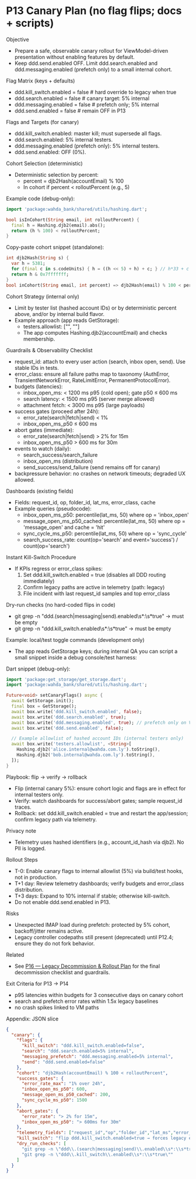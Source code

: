 # P13 Canary Plan (no flag flips; docs + scripts)

Objective
- Prepare a safe, observable canary rollout for ViewModel-driven presentation without enabling features by default.
- Keep ddd.send.enabled OFF. Limit ddd.search.enabled and ddd.messaging.enabled (prefetch only) to a small internal cohort.

Flag Matrix (keys + defaults)
- ddd.kill_switch.enabled = false    # hard override to legacy when true
- ddd.search.enabled = false         # canary target: 5% internal
- ddd.messaging.enabled = false      # prefetch only; 5% internal
- ddd.send.enabled = false           # remain OFF in P13

Flags and Targets (for canary)
- ddd.kill_switch.enabled: master kill; must supersede all flags.
- ddd.search.enabled: 5% internal testers.
- ddd.messaging.enabled (prefetch only): 5% internal testers.
- ddd.send.enabled: OFF (0%).

Cohort Selection (deterministic)
- Deterministic selection by percent:
  - percent = djb2Hash(accountEmail) % 100
  - In cohort if percent < rolloutPercent (e.g., 5)

Example code (debug-only):
```dart
import 'package:wahda_bank/shared/utils/hashing.dart';

bool isInCohort(String email, int rolloutPercent) {
  final h = Hashing.djb2(email).abs();
  return (h % 100) < rolloutPercent;
}
```

Copy-paste cohort snippet (standalone):
```dart
int djb2Hash(String s) {
  var h = 5381;
  for (final c in s.codeUnits) { h = ((h << 5) + h) + c; } // h*33 + c
  return h & 0x7fffffff;
}
bool inCohort(String email, int percent) => djb2Hash(email) % 100 < percent;
```

Cohort Strategy (internal only)
- Limit by tester list (hashed account IDs) or by deterministic percent above, and/or by internal build flavor.
- Example approach (app reads GetStorage):
  - testers.allowlist: ["<hash1>", "<hash2>"]
  - The app computes Hashing.djb2(accountEmail) and checks membership.

Guardrails & Observability Checklist
- request_id: attach to every user action (search, inbox open, send). Use stable IDs in tests.
- error_class: ensure all failure paths map to taxonomy (AuthError, TransientNetworkError, RateLimitError, PermanentProtocolError).
- budgets (latencies):
  - inbox_open_ms: < 1200 ms p95 (cold open); gate p50 ≤ 600 ms
  - search latency: < 1500 ms p95 (server merge allowed)
  - attachment fetch: < 3000 ms p95 (large payloads)
- success gates (proceed after 24h):
  - error_rate(search|fetch|send) < 1%
  - inbox_open_ms_p50 ≤ 600 ms
- abort gates (immediate):
  - error_rate(search|fetch|send) > 2% for 15m
  - inbox_open_ms_p50 > 600 ms for 30m
- events to watch (daily):
  - search_success/search_failure
  - inbox_open_ms (distribution)
  - send_success/send_failure (send remains off for canary)
- backpressure behavior: no crashes on network timeouts; degraded UX allowed.

Dashboards (existing fields)
- Fields: request_id, op, folder_id, lat_ms, error_class, cache
- Example queries (pseudocode):
  - inbox_open_ms_p50: percentile(lat_ms, 50) where op = 'inbox_open'
  - message_open_ms_p50_cached: percentile(lat_ms, 50) where op = 'message_open' and cache = 'hit'
  - sync_cycle_ms_p50: percentile(lat_ms, 50) where op = 'sync_cycle'
  - search_success_rate: count(op='search' and event='success') / count(op='search')

Instant Kill-Switch Procedure
- If KPIs regress or error_class spikes:
  1) Set ddd.kill_switch.enabled = true (disables all DDD routing immediately)
  2) Confirm legacy paths are active in telemetry (path: legacy)
  3) File incident with last request_id samples and top error_class

Dry-run checks (no hard-coded flips in code)
- git grep -n "ddd\.(search|messaging|send)\.enabled\s*:\s*true" → must be empty
- git grep -n "ddd\.kill_switch\.enabled\s*:\s*true" → must be empty

Example: local/test toggle commands (development only)
- The app reads GetStorage keys; during internal QA you can script a small snippet inside a debug console/test harness:

Dart snippet (debug-only):
```dart
import 'package:get_storage/get_storage.dart';
import 'package:wahda_bank/shared/utils/hashing.dart';

Future<void> setCanaryFlags() async {
  await GetStorage.init();
  final box = GetStorage();
  await box.write('ddd.kill_switch.enabled', false);
  await box.write('ddd.search.enabled', true);
  await box.write('ddd.messaging.enabled', true); // prefetch only on VM paths
  await box.write('ddd.send.enabled', false);

  // Example allowlist of hashed account IDs (internal testers only)
  await box.write('testers.allowlist', <String>[
    Hashing.djb2('alice.internal@wahda.com.ly').toString(),
    Hashing.djb2('bob.internal@wahda.com.ly').toString(),
  ]);
}
```

Playbook: flip → verify → rollback
- Flip (internal canary 5%): ensure cohort logic and flags are in effect for internal testers only.
- Verify: watch dashboards for success/abort gates; sample request_id traces.
- Rollback: set ddd.kill_switch.enabled = true and restart the app/session; confirm legacy path via telemetry.

Privacy note
- Telemetry uses hashed identifiers (e.g., account_id_hash via djb2). No PII is logged.

Rollout Steps
- T-0: Enable canary flags to internal allowlist (5%) via build/test hooks, not in production.
- T+1 day: Review telemetry dashboards; verify budgets and error_class distribution.
- T+3 days: Expand to 10% internal if stable; otherwise kill-switch.
- Do not enable ddd.send.enabled in P13.

Risks
- Unexpected IMAP load during prefetch: protected by 5% cohort, backoff/jitter remains active.
- Legacy controller codepaths still present (deprecated) until P12.4; ensure they do not fork behavior.

Related
- See [P16 — Legacy Decommission & Rollout Plan](./LEGACY_DECOMMISSION.md) for the final decommission checklist and guardrails.

Exit Criteria for P13 → P14
- p95 latencies within budgets for 3 consecutive days on canary cohort
- search and prefetch error rates within 1.5x legacy baselines
- no crash spikes linked to VM paths

Appendix: JSON slice
```json
{
  "canary": {
    "flags": {
      "kill_switch": "ddd.kill_switch.enabled=false",
      "search": "ddd.search.enabled=5% internal",
      "messaging_prefetch": "ddd.messaging.enabled=5% internal",
      "send": "ddd.send.enabled=false"
    },
    "cohort": "djb2Hash(accountEmail) % 100 < rolloutPercent",
    "success_gates": {
      "error_rate_max": "1% over 24h",
      "inbox_open_ms_p50": 600,
      "message_open_ms_p50_cached": 200,
      "sync_cycle_ms_p50": 1500
    },
    "abort_gates": {
      "error_rate": "> 2% for 15m",
      "inbox_open_ms_p50": "> 600ms for 30m"
    },
    "telemetry_fields": ["request_id","op","folder_id","lat_ms","error_class","cache"],
    "kill_switch": "flip ddd.kill_switch.enabled=true → forces legacy everywhere",
    "dry_run_checks": [
      "git grep -n \"ddd\\.(search|messaging|send)\\.enabled\\s*:\\s*true\"",
      "git grep -n \"ddd\\.kill_switch\\.enabled\\s*:\\s*true\""
    ]
  }
}
```

